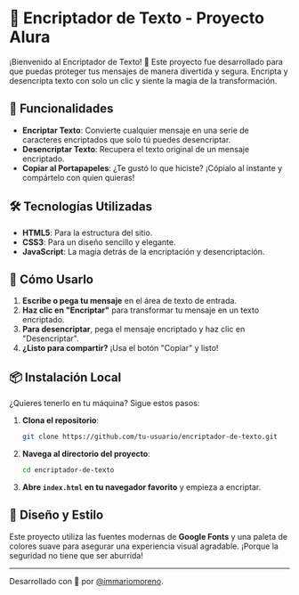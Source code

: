 # 🔐 Encriptador de Texto - Proyecto Alura

¡Bienvenido al Encriptador de Texto! 🚀 Este proyecto fue desarrollado para que puedas proteger tus mensajes de manera divertida y segura. Encripta y desencripta texto con solo un clic y siente la magia de la transformación.

## 🎯 Funcionalidades

- **Encriptar Texto**: Convierte cualquier mensaje en una serie de caracteres encriptados que solo tú puedes desencriptar.
- **Desencriptar Texto**: Recupera el texto original de un mensaje encriptado.
- **Copiar al Portapapeles**: ¿Te gustó lo que hiciste? ¡Cópialo al instante y compártelo con quien quieras!

## 🛠️ Tecnologías Utilizadas

- **HTML5**: Para la estructura del sitio.
- **CSS3**: Para un diseño sencillo y elegante.
- **JavaScript**: La magia detrás de la encriptación y desencriptación.

## 🚀 Cómo Usarlo

1. **Escribe o pega tu mensaje** en el área de texto de entrada.
2. **Haz clic en "Encriptar"** para transformar tu mensaje en un texto encriptado.
3. **Para desencriptar**, pega el mensaje encriptado y haz clic en "Desencriptar".
4. **¿Listo para compartir?** ¡Usa el botón "Copiar" y listo!

## 📦 Instalación Local

¿Quieres tenerlo en tu máquina? Sigue estos pasos:

1. **Clona el repositorio**:
    ```bash
    git clone https://github.com/tu-usuario/encriptador-de-texto.git
    ```

2. **Navega al directorio del proyecto**:
    ```bash
    cd encriptador-de-texto
    ```

3. **Abre `index.html` en tu navegador favorito** y empieza a encriptar.

## 🎨 Diseño y Estilo

Este proyecto utiliza las fuentes modernas de **Google Fonts** y una paleta de colores suave para asegurar una experiencia visual agradable. ¡Porque la seguridad no tiene que ser aburrida!

---

Desarrollado con 💙 por [@immariomoreno](https://github.com/tu-usuario). 


